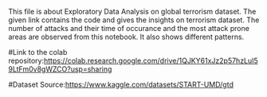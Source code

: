 This file is about Exploratory Data Analysis on global terrorism dataset.
The given link contains the code and gives the insights on terrorism dataset.
The number of attacks and their time of occurance and the most attack prone areas are observed from this notebook.
It also shows different patterns.

#Link to the colab repository:https://colab.research.google.com/drive/1QJKY61xJz2p57hzLuI59LtFm0v8gWZCO?usp=sharing

#Dataset Source:https://www.kaggle.com/datasets/START-UMD/gtd
